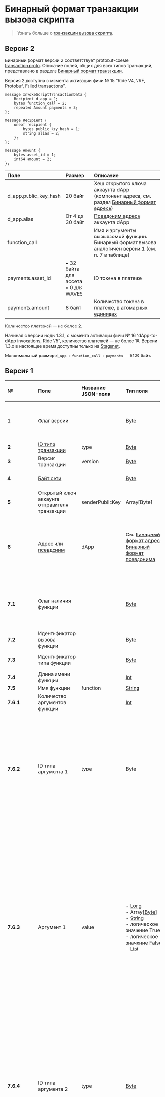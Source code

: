 # Бинарный формат транзакции вызова скрипта

> Узнать больше о [транзакции вызова скрипта](/ru/blockchain/transaction-type/invoke-script-transaction).

## Версия 2

Бинарный формат версии 2 соответствует protobuf-схеме [transaction.proto](https://github.com/wavesplatform/protobuf-schemas/blob/master/proto/waves/transaction.proto). Описание полей, общих для всех типов транзакций, представлено в разделе [Бинарный формат транзакции](/ru/blockchain/binary-format/transaction-binary-format/).

Версия 2 доступна с момента активации фичи № 15 “Ride V4, VRF, Protobuf, Failed transactions”.

```
message InvokeScriptTransactionData {
    Recipient d_app = 1;
    bytes function_call = 2;
    repeated Amount payments = 3;
};

message Recipient {
    oneof recipient {
        bytes public_key_hash = 1;
        string alias = 2;
    };
};

message Amount {
    bytes asset_id = 1;
    int64 amount = 2;
};
```

| Поле | Размер | Описание |
| :--- | :--- | :--- |
| d_app.public_key_hash | 20 байт | Хеш открытого ключа аккаунта dApp (компонент адреса, см. раздел [Бинарный формат адреса](/ru/blockchain/binary-format/address-binary-format)) |
| d_app.alias | От 4 до 30 байт | [Псевдоним адреса](/ru/blockchain/account/alias) аккаунта dApp |
| function_call | | Имя и аргументы вызываемой функции. Бинарный формат вызова аналогичен [версии 1](#версия-1) (см. п. 7 в таблице) |
| payments.asset_id | • 32 байта для ассета<br>• 0 для WAVES | ID токена в платеже |
| payments.amount | 8 байт | Количество токена в платеже, в [атомарных единицах](/ru/blockchain/token/#атомарная-единица) |

Количество платежей — не более 2.

Начиная с версии ноды 1.3.1, с момента активации фичи №&nbsp;16 “dApp-to-dApp invocations, Ride V5”, количество платежей — не более 10. Версии 1.3.x в настоящее время доступны только на [Stagenet](/ru/blockchain/blockchain-network/).

Максимальный размер `d_app` + `function_call` + `payments` — 5120 байт.

## Версия 1

| № | Поле | Название JSON-поля | Тип поля | Размер поля в байтах | Комментарий |
| :--- | :--- | :--- | :--- | :--- | :--- |
| 1 | Флаг версии |  | [Byte](/ru/blockchain/blockchain/blockchain-data-types) | 1 | Указывает, что версия транзакции является второй или выше.<br>Значение должно быть равно 0 |
| **2** | [ID типа транзакции](/ru/blockchain/transaction-type/) | type | [Byte](/ru/blockchain/blockchain/blockchain-data-types) | 1 | Значение должно быть равно 16 |
| **3** | Версия транзакции | version | [Byte](/ru/blockchain/blockchain/blockchain-data-types) | 1 | Значение должно быть равно 1 |
| **4** | [Байт сети](/ru/blockchain/blockchain-network/#байт-сети) |  | [Byte](/ru/blockchain/blockchain/blockchain-data-types) | 1 | 87 — для Mainnet<br>84 — для Testnet<br>83 — для Stagenet |
| **5** | Открытый ключ аккаунта отправителя транзакции | senderPublicKey | Array[[Byte](/ru/blockchain/blockchain/blockchain-data-types)] | 32 |  |
| **6** | [Адрес](/ru/blockchain/account/address) или [псевдоним](/ru/blockchain/account/alias) | dApp | См. [Бинарный формат адреса](/ru/blockchain/binary-format/address-binary-format), [Бинарный формат псевдонима](/ru/blockchain/binary-format/alias-binary-format) | `S` | Если первым байтом поля является 1, то за ним следует адрес. В этом случае `S` = 26.<br>Если первым байтом поля является 2, то за ним следует псевдоним. В этом случае 8&nbsp;<=&nbsp;`S`&nbsp;<=&nbsp;34 |
| **7.1** | Флаг наличия функции |  | [Byte](/ru/blockchain/blockchain/blockchain-data-types) | 1 | 0 — в dApp должна быть вызвана функция по умолчанию.<br>1 — в dApp должна быть вызвана функция из текущей транзакции |
| **7.2** | Идентификатор вызова функции |  | [Byte](/ru/blockchain/blockchain/blockchain-data-types) | 1 | Константа. Значение должно быть равно 9 |
| **7.3** | Идентификатор типа функции |  | [Byte](/ru/blockchain/blockchain/blockchain-data-types) | 1 | Константа. Значение должно быть равно 1 |
| **7.4** | Длина имени функции | | [Int](/ru/blockchain/blockchain/blockchain-data-types) | 4 |  |
| **7.5** | Имя функции | function | [String](/ru/blockchain/blockchain/blockchain-data-types) | До 255 |  |
| **7.6.1** | Количество аргументов функции |  | [Int](/ru/blockchain/blockchain/blockchain-data-types) | 4 |  |
| **7.6.2** | ID типа аргумента 1 | type | [Byte](/ru/blockchain/blockchain/blockchain-data-types) | 1 | 0 — длинное целое.<br>1 — массив байтов.<br>2 — строка.<br>6 — логическое значение True.<br>7 — логическое значение False.<br>11 — список.<br>Возможность передавать список в качестве аргумента добавлена в версии ноды 1.2.3 и включается после активации фичи №&nbsp;15 “Ride V4, VRF, Protobuf, Failed transactions” |
| **7.6.3** | Аргумент 1 | value | - [Long](/ru/blockchain/blockchain/blockchain-data-types)<br>- Array[[Byte](/ru/blockchain/blockchain/blockchain-data-types)]<br>- [String](/ru/blockchain/blockchain/blockchain-data-types)<br>- логическое значение True<br>- логическое значение False<br>- [List](/ru/ride/data-types/list) | `S` | `S` = 8, если типом является длинное целое.<br>Eсли типом является массив байтов, строка или список, то размер поля ограничен только общим размером транзакции.<br>Если типом является список, то<br>- его длина не должна превышать 1000 элементов,<br>- количество элементов в нем представляют первые 4 байта текущего поля,<br>- каждый элемент сериализуется так же, как и аргумент функции: сначала размещается ID типа элемента, затем его значение.<br>`S` = 0, если типом является логическое значение True или False |
| **7.6.4** | ID типа аргумента 2 | type | [Byte](/ru/blockchain/blockchain/blockchain-data-types) | 1 | 0 — длинное целое.<br>1 — массив байтов.<br>2 — строка.<br>6 — логическое значение True.<br>7 — логическое значение False.<br>11 — список.<br>Возможность передавать список в качестве аргумента добавлена в версии ноды 1.2.3 и включается после активации фичи №&nbsp;15 “Ride V4, VRF, Protobuf, Failed transactions” |
| **7.6.5** | Аргумент 2 | value | - [Long](/ru/blockchain/blockchain/blockchain-data-types)<br>- Array[[Byte](/ru/blockchain/blockchain/blockchain-data-types)]<br>- [String](/ru/blockchain/blockchain/blockchain-data-types)<br>- логическое значение True<br>- логическое значение False<br>- [List](/ru/ride/data-types/list) | `S` | `S` = 8, если типом является длинное целое.<br>Eсли типом является массив байтов, строка или список, то размер поля ограничен только общим размером транзакции.<br>Если типом является список, то<br>- его длина не должна превышать 1000 элементов,<br>- количество элементов в нем представляют первые 4 байта текущего поля,<br>- каждый элемент сериализуется так же, как и аргумент функции: сначала размещается ID типа элемента, затем его значение.<br>`S` = 0, если типом является логическое значение True или False |
| ... | ... | ... | ... | ... | ... |
| **7.6.[2&nbsp;×&nbsp;N]** | ID типа аргумента N | type | [Byte](/ru/blockchain/blockchain/blockchain-data-types) | 1 | 0 — длинное целое.<br>1 — массив байтов.<br>2 — строка.<br>6 — логическое значение True.<br>7 — логическое значение False.<br>11 — список.<br>Возможность передавать список в качестве аргумента добавлена в версии ноды 1.2.3 и включается после активации фичи №&nbsp;15 “Ride V4, VRF, Protobuf, Failed transactions” |
| **7.6.[2&nbsp;×&nbsp;N&nbsp;+&nbsp;1]** | Аргумент N | value | - [Long](/ru/blockchain/blockchain/blockchain-data-types)<br>- Array[[Byte](/ru/blockchain/blockchain/blockchain-data-types)]<br>- [String](/ru/blockchain/blockchain/blockchain-data-types)<br>- логическое значение True<br>- логическое значение False<br>- [List](/ru/ride/data-types/list) | `S` | `S` = 8, если типом является длинное целое.<br>Eсли типом является массив байтов, строка или список, то размер поля ограничен только общим размером транзакции.<br>Если типом является список, то<br>- его длина не должна превышать 1000 элементов,<br>- количество элементов в нем представляют первые 4 байта текущего поля,<br>- каждый элемент сериализуется так же, как и аргумент функции: сначала размещается ID типа элемента, затем его значение.<br>`S` = 0, если типом является логическое значение True или False |
| **8.1** | Количество платежей |  | [Short](/ru/blockchain/blockchain/blockchain-data-types) | 2 |  |
| **8.2** | Длина платежа 1 | | [Short](/ru/blockchain/blockchain/blockchain-data-types) | 2 | |
| **8.3** | Количество токена в платеже 1 | amount | [Long](/ru/blockchain/blockchain/blockchain-data-types) | 8 |  |
| **8.4** | Флаг токена платежа 1 |  | [Byte](/ru/blockchain/blockchain/blockchain-data-types) | 1 | 0 — WAVES.<br>1 — другой токен |
| **8.5** | ID токена платежа 1 | assetId | Array[[Byte](/ru/blockchain/blockchain/blockchain-data-types)] | 32 |  |
| ... | ... | ... | ... | ... | ... |
| **8.[4&nbsp;×&nbsp;N&nbsp;–&nbsp;2]** | Длина платежа N | | [Short](/ru/blockchain/blockchain/blockchain-data-types) | 2 | |
| **8.[4&nbsp;×&nbsp;N&nbsp;–&nbsp;1]** | Количество токена в платеже N | amount | [Long](/ru/blockchain/blockchain/blockchain-data-types) | 8 |  |
| **8.[4&nbsp;×&nbsp;N]** | Флаг токена платежа N |  | [Byte](/ru/blockchain/blockchain/blockchain-data-types) | 1 | 0 — [WAVES](/ru/blockchain/token/waves).<br>1 — другой токен |
| **8.[4&nbsp;×&nbsp;N&nbsp;+&nbsp;1]** | ID токена платежа N | assetId | Array[[Byte](/ru/blockchain/blockchain/blockchain-data-types)] | 32 |  |
| **9** | [Комиссия за транзакцию](/ru/blockchain/transaction/transaction-fee) | fee | [Long](/ru/blockchain/blockchain/blockchain-data-types) | 8 |  |
| **10.1** | Флаг токена комиссии | [Byte](/ru/blockchain/blockchain/blockchain-data-types) | 1 | 0 — WAVES<br>1 — другой токен |
| **10.2** | ID токена комиссии | feeAssetId | Array[[Byte](/ru/blockchain/blockchain/blockchain-data-types)] | `S` | `S` = 0, если токеном является WAVES.<br>`S` = 32, если это другой токен |
| **11** | Временная метка транзакции | timestamp | [Long](/ru/blockchain/blockchain/blockchain-data-types) | 8 |  |
| 12 | [Подтверждения транзакции](/ru/blockchain/transaction/transaction-proof) | proofs | См. раздел [Бинарный формат подтверждений](/ru/blockchain/binary-format/transaction-proof-binary-format) | `S` | Если массив пустой, то `S` = 3. <br>Если массив не пустой, то `S` = 3 + 2 × `N` + 64 × `N`, где `N` — количество подтверждений в массиве.<br>Максимальное количество подтверждений в массиве — 8. Размер каждого подтверждения — 64 байта |

> Поля, номера которых выделены жирным шрифтом, составляют байты тела транзакции.

Максимальный размер транзакции, включая `proofs`, — 5120 байт.

## JSON-представление транзакции

Смотрите [пример](https://nodes.wavesnodes.com/transactions/info/7CVjf5KGRRYj6UyTC2Etuu4cUxx9qQnCJox8vw9Gy9yq) в Node API.

